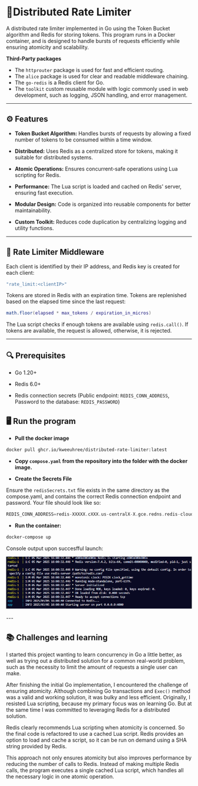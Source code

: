 # 🚦Distributed Rate Limiter

A distributed rate limiter implemented in Go using the Token Bucket algorithm and Redis for storing tokens. This program runs in a Docker container, and is designed to handle bursts of requests efficiently while ensuring atomicity and scalability.

**Third-Party packages**

- The `httprouter` package is used for fast and efficient routing.
- The `alice` package is used for clear and readable middleware chaining.
- The `go-redis` is a Redis client for Go.
- The `toolkit` custom reusable module with logic commonly used in web development, such as logging, JSON handling, and error management.

---

## ⚙️ Features

- **Token Bucket Algorithm:** Handles bursts of requests by allowing a fixed number of tokens to be consumed within a time window.

- **Distributed:** Uses Redis as a centralized store for tokens, making it suitable for distributed systems.

- **Atomic Operations:** Ensures concurrent-safe operations using Lua scripting for Redis.

- **Performance:** The Lua script is loaded and cached on Redis' server, ensuring fast execution.

- **Modular Design:** Code is organized into reusable components for better maintainability.

- **Custom Toolkit:** Reduces code duplication by centralizing logging and utility functions.

---

## 🚦 Rate Limiter Middleware

Each client is identified by their IP address, and Redis key is created for each client:

```go
"rate_limit:<clientIP>"
```

Tokens are stored in Redis with an expiration time. Tokens are replenished based on the elapsed time since the last request:

```lua
math.floor(elapsed * max_tokens / expiration_in_micros)
```

The Lua script checks if enough tokens are available using `redis.call()`. If tokens are available, the request is allowed, otherwise, it is rejected.

---

## 🔍 Prerequisites

- Go 1.20+

- Redis 6.0+

- Redis connection secrets (Public endpoint: `REDIS_CONN_ADDRESS`, Password to the database: `REDIS_PASSWORD`)

## 🖥️ Run the program

- **Pull the docker image**

```bash
docker pull ghcr.io/kweeuhree/distributed-rate-limiter:latest
```

- **Copy `compose.yaml` from the repository into the folder with the docker image.**

- **Create the Secrets File**

Ensure the `redisSecrets.txt` file exists in the same directory as the compose.yaml, and contains the correct Redis connection endpoint and password.
Your file should look like so:

```go
REDIS_CONN_ADDRESS=redis-XXXXX.cXXX.us-centralX-X.gce.redns.redis-cloud.com:XXXXX;REDIS_PASSWORD=1234567890qwerty
```

- **Run the container:**

```bash
docker-compose up
```

Console output upon succesfful launch:

<p align="center">
<img alt="Console output upon succesfful launch" src="assets/screenshots/console.png" />
</p>
---

## 📚 Challenges and learning

I started this project wanting to learn concurrency in Go a little better, as well as trying out a distributed solution for a common real-world problem, such as the necessity to limit the amount of requests a single user can make.

After finishing the initial Go implementation, I encountered the challenge of ensuring atomicity. Although combining Go transactions and `Exec()` method was a valid and working solution, it was bulky and less efficient. Originally, I resisted Lua scripting, because my primary focus was on learning Go. But at the same time I was committed to leveraging Redis for a distributed solution.

Redis clearly recommends Lua scripting when atomicity is concerned. So the final code is refactored to use a cached Lua script. Redis provides an option to load and cache a script, so it can be run on demand using a SHA string provided by Redis.

This approach not only ensures atomicity but also improves performance by reducing the number of calls to Redis. Instead of making multiple Redis calls, the program executes a single cached Lua script, which handles all the necessary logic in one atomic operation.
